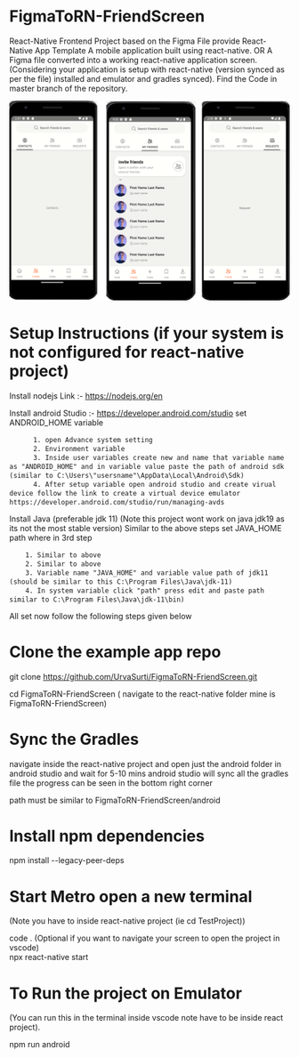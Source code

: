 # FigmaToRN-FriendScreen
React-Native Frontend Project based on the Figma File provide
React-Native App Template 
A mobile application built using react-native.
		OR
A Figma file converted into a working react-native application screen.(Considering your application is setup with react-native (version synced as per the file) installed and emulator and gradles synced). Find the Code in master branch of the repository.

![Alt text](https://github.com/UrvaSurti/FigmaToRN-FriendScreen/blob/main/screenshots.png)

# Setup Instructions (if your system is not configured for react-native project)
Install nodejs Link :- https://nodejs.org/en

Install android Studio :- https://developer.android.com/studio
	set ANDROID_HOME variable 
	
	      1. open Advance system setting
	      2. Environment variable  
	      3. Inside user variables create new and name that variable name as "ANDROID_HOME" and in variable value paste the path of android sdk (similar to C:\Users\"usersname"\AppData\Local\Android\Sdk)  
	      4. After setup variable open android studio and create virual device follow the link to create a virtual device emulator https://developer.android.com/studio/run/managing-avds

Install Java (preferable jdk 11) (Note this project wont work on java jdk19 as its not the most stable version)
Similar to the above steps set JAVA_HOME path where in 3rd step 

		1. Similar to above
		2. Similar to above		
		3. Variable name "JAVA_HOME" and variable value path of jdk11 (should be similar to this C:\Program Files\Java\jdk-11)	
		4. In system variable click "path" press edit and paste path similar to C:\Program Files\Java\jdk-11\bin)

All set now follow the following steps given below 

# Clone the example app repo

git clone https://github.com/UrvaSurti/FigmaToRN-FriendScreen.git

cd FigmaToRN-FriendScreen ( navigate to the react-native folder mine is FigmaToRN-FriendScreen)

# Sync the Gradles 

navigate inside the react-native project and open just the android folder in android studio and wait for 5-10 mins android studio will sync all the gradles file the progress can be seen in the bottom right corner

path must be similar to FigmaToRN-FriendScreen/android 

# Install npm dependencies

npm install --legacy-peer-deps
	
# Start Metro open a new terminal 
(Note you have to inside react-native project (ie cd TestProject))

code . (Optional if you want to navigate your screen to open the project in vscode)  
npx react-native start

# To Run the project on Emulator
(You can run this in the terminal inside vscode note have to be inside react project). 

npm run android
